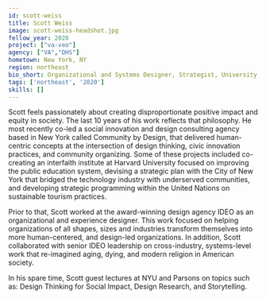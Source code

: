 ```yaml
---
id: scott-weiss
title: Scott Weiss
image: scott-weiss-headshot.jpg
fellow_year: 2020
project: ["va-veo"]
agency: ["VA","DHS"]
hometown: New York, NY
region: northeast
bio_short: Organizational and Systems Designer, Strategist, University Lecturer, Storyteller, Design Thinker and Community Organizer focused on bringing innovative practices and creative partnerships to solve systemic social challenges.
tags: ['northeast', '2020']
skills: []
---
```


Scott feels passionately about creating disproportionate positive impact and equity in society.  The last 10 years of his work reflects that philosophy.  He most recently co-led a social innovation and design consulting agency based in New York called Community by Design, that delivered human-centric concepts at the intersection of design thinking, civic innovation practices, and community organizing.  Some of these projects included co-creating an interfaith institute at Harvard University focused on improving the public education system, devising a strategic plan with the City of New York that bridged the technology industry with underserved communities, and developing strategic programming within the United Nations on sustainable tourism practices.

Prior to that, Scott worked at the award-winning design agency IDEO as an organizational and experience designer.  This work focused on helping organizations of all shapes, sizes and industries transform themselves into more human-centered, and design-led organizations. In addition, Scott collaborated with senior IDEO leadership on cross-industry, systems-level work that re-imagined aging, dying, and modern religion in American society.

In his spare time, Scott guest lectures at NYU and Parsons on topics such as: Design Thinking for Social Impact, Design Research, and Storytelling.

